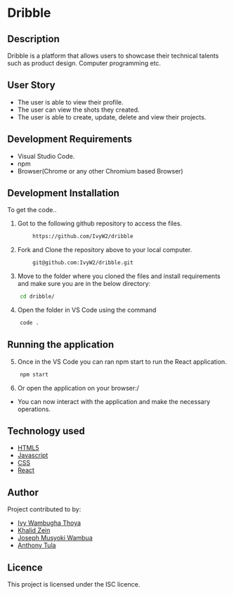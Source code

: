 # Dribble
## Description
Dribble is a platform that allows users to showcase their technical talents such as product design. Computer programming etc. 

## User Story
- The user is able to view their profile.
- The user can view the shots they created.
- The user is able to create, update, delete and view their projects.

## Development Requirements
- Visual Studio Code.
- npm
- Browser(Chrome or any other Chromium based Browser)

## Development Installation
To get the code..

1. Got to the following github repository to access the files.
```bash
        https://github.com/IvyW2/dribble
```

2. Fork and Clone the repository above to your local computer.
```bash
        git@github.com:IvyW2/dribble.git
```
3. Move to the folder where you cloned the files and install requirements and make sure you are in the below directory:
```bash
    cd dribble/
```
4. Open the folder in VS Code using the command
```bash
    code .
```
## Running the application
5. Once in the VS Code you can ran npm start to run the React application.
```bash
    npm start
```
6. Or open the application on your browser:/
- You can now interact with the application and make the necessary operations.

## Technology used
- [HTML5](https://www.python.org/)
- [Javascript](https://www.heroku.com/)
- [CSS](https://www.heroku.com/)
- [React](https://reactjs.org/)

## Author
Project contributed to by:
- [Ivy Wambugha Thoya](https://github.com/IvyW2/)
- [Khalid Zein](https://github.com/khalid-zein)
- [Joseph Musyoki Wambua](https://github.com/Musyoki-Wambua)                       
- [Anthony Tula](https://github.com/tony555t)                       
## Licence
This project is licensed under the ISC licence.